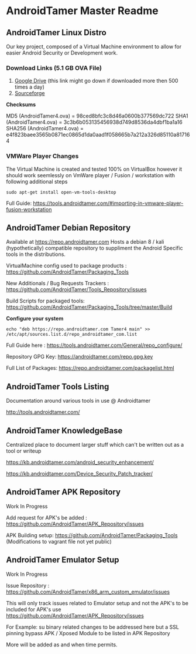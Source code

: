 # AndroidTamer Master Readme


## AndroidTamer Linux Distro

Our key project, composed of a Virtual Machine environment to allow for easier Android Security or Development work.

### Download Links (5.1 GB OVA File)

1. [Google Drive](http://bit.ly/AndroidTamer4-GD) (this link might go down if downloaded more then 500 times a day)
2. [Sourceforge](http://bit.ly/AndroidTamer4-SF)

**Checksums**

MD5 (AndroidTamer4.ova) = 98ced8bfc3c8d46a0600b377569dc722
SHA1 (AndroidTamer4.ova) = 3c3b6b053135456938d749d8536da4dbf1ba1a16
SHA256 (AndroidTamer4.ova) = e4f823baee3565b0871ec0865d1da0aad1f058665b7a212a326d85110a817164

### VMWare Player Changes

The Virtual Machine is created and tested 100% on VirtualBox however it should work seemlessly on VmWare player / Fusion / workstation with following additional steps

```
sudo apt-get install open-vm-tools-desktop
```
Full Guide: https://tools.androidtamer.com/#importing-in-vmware-player-fusion-workstation

## AndroidTamer Debian Repository

Available at https://repo.androidtamer.com
Hosts a debian 8 / kali (hypothetically) compatible repository to suppliment the Android Specific tools in the distributions.

VirtualMachine config used to package products : https://github.com/AndroidTamer/Packaging_Tools

New Additionals / Bug Requests Trackers : https://github.com/AndroidTamer/Tools_Repository/issues

Build Scripts for packaged tools: https://github.com/AndroidTamer/Packaging_Tools/tree/master/Build

**Configure your system**
```
echo "deb https://repo.androidtamer.com Tamer4 main" >> /etc/apt/sources.list.d/repo_androidtamer_com.list
```
Full Guide here : https://tools.androidtamer.com/General/repo_configure/

Repository GPG Key: https://androidtamer.com/repo.gpg.key

Full List of Packages: https://repo.androidtamer.com/packagelist.html


## AndroidTamer Tools Listing

Documentation around various tools in use @ Androidtamer

http://tools.androidtamer.com/


## AndroidTamer KnowledgeBase

Centralized place to document larger stuff which can't be written out as a tool or writeup

https://kb.androidtamer.com/android_security_enhancement/

https://kb.androidtamer.com/Device_Security_Patch_tracker/


## AndroidTamer APK Repository

Work In Progress

Add request for APK's be added : https://github.com/AndroidTamer/APK_Repository/issues

APK Building setup: https://github.com/AndroidTamer/Packaging_Tools (Modifications to vagrant file not yet public)

## AndroidTamer Emulator Setup

Work In Progress

Issue Repository : https://github.com/AndroidTamer/x86_arm_custom_emulator/issues

This will only track issues related to Emulator setup and not the APK's to be included for APK's use https://github.com/AndroidTamer/APK_Repository/issues

For Example: su binary related changes to be addressed here but a SSL pinning bypass APK / Xposed Module to be listed in APK Repository


More will be added as and when time permits.
